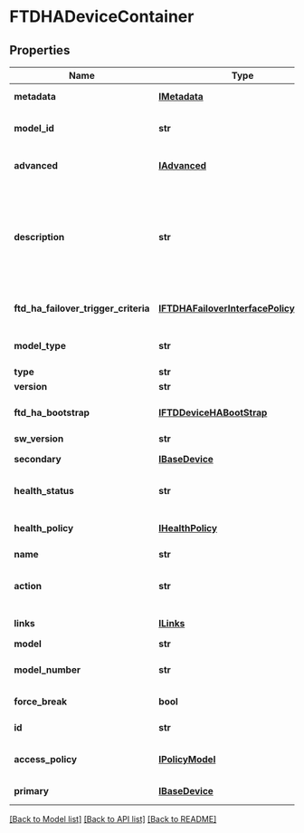 # FTDHADeviceContainer

## Properties
Name | Type | Description | Notes
------------ | ------------- | ------------- | -------------
**metadata** | [**IMetadata**](IMetadata.md) | Object representing metadata properties | [optional] 
**model_id** | **str** | Model ID of the FTD Devices used in FTD HA pair. | [optional] 
**advanced** | [**IAdvanced**](IAdvanced.md) | Object representing Device Advanced Configuration. | [optional] 
**description** | **str** | Retrieves or modifies the FTD HA record associated with the specified ID. Creates or breaks or deletes a FTD HA pair. If no ID is specified for a GET, retrieves list of all FTD HA pairs. | [optional] 
**ftd_ha_failover_trigger_criteria** | [**IFTDHAFailoverInterfacePolicyTrigger**](IFTDHAFailoverInterfacePolicyTrigger.md) | Conditions on which HA failover would be triggered. | [optional] 
**model_type** | **str** | Model type of the FTD Devices used in FTD HA pair. | [optional] 
**type** | **str** | DeviceHAPair. | [optional] 
**version** | **str** | FTD HA model version. | [optional] 
**ftd_ha_bootstrap** | [**IFTDDeviceHABootStrap**](IFTDDeviceHABootStrap.md) | FTD HA Bootstrap object used during POST operation. | 
**sw_version** | **str** | FTD HA device version. | [optional] 
**secondary** | [**IBaseDevice**](IBaseDevice.md) | Represents the secondary device. | 
**health_status** | **str** | Health status of the FTD Devices used in FTD HA pair. | [optional] 
**health_policy** | [**IHealthPolicy**](IHealthPolicy.md) | Health Policy of the FTD Devices used in FTD HA pair. | [optional] 
**name** | **str** | User-chosen name. | [optional] 
**action** | **str** | FTD HA PUT operation action. Specifically used for breaking FTD HA or manual switch. | [optional] 
**links** | [**ILinks**](ILinks.md) | Object containing related links. | [optional] 
**model** | **str** | FTDHADeviceContainer | [optional] 
**model_number** | **str** | Model Number of the FTD Devices used in FTD HA pair. | [optional] 
**force_break** | **bool** | FTD HA Force Break option. | [optional] 
**id** | **str** | FTD HA container UUID. | [optional] 
**access_policy** | [**IPolicyModel**](IPolicyModel.md) | Object representing the access control policy associated with device | [optional] 
**primary** | [**IBaseDevice**](IBaseDevice.md) | Primary Device object for FTD HA. | 

[[Back to Model list]](../README.md#documentation-for-models) [[Back to API list]](../README.md#documentation-for-api-endpoints) [[Back to README]](../README.md)


